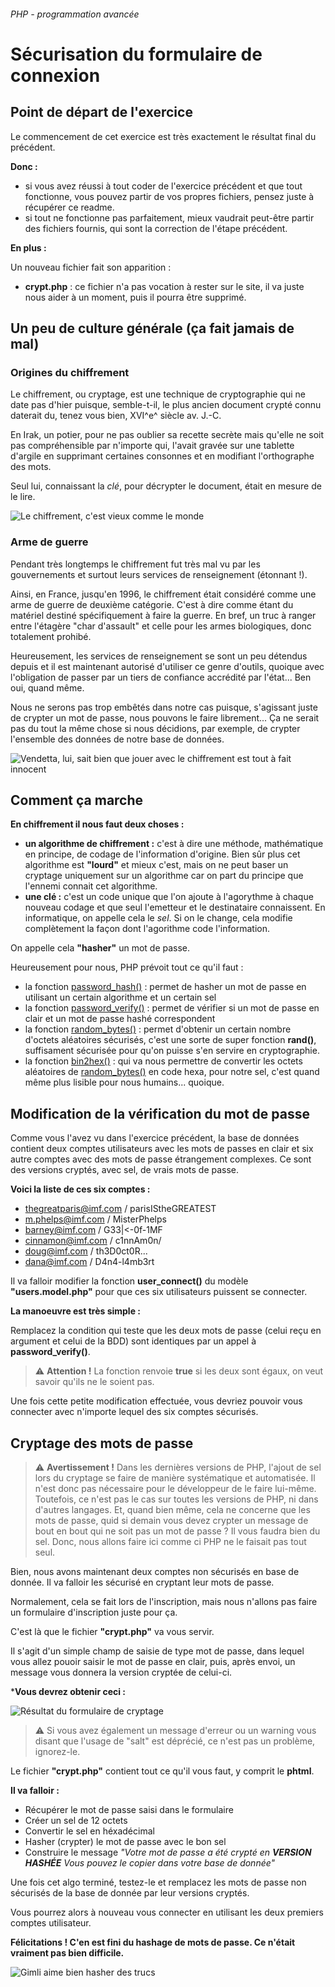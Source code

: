 ###### PHP - programmation avancée

# Sécurisation du formulaire de connexion

## Point de départ de l'exercice

Le commencement de cet exercice est très exactement le résultat final du précédent.

**Donc :**

- si vous avez réussi à tout coder de l'exercice précédent et que tout fonctionne, vous pouvez partir de vos propres fichiers, pensez juste à récupérer ce readme.
- si tout ne fonctionne pas parfaitement, mieux vaudrait peut-être partir des fichiers fournis, qui sont la correction de l'étape précédent.

**En plus :**

Un nouveau fichier fait son apparition :

- **crypt.php** : ce fichier n'a pas vocation à rester sur le site, il va juste nous aider à un moment, puis il pourra être supprimé.

## Un peu de culture générale (ça fait jamais de mal)

### Origines du chiffrement

Le chiffrement, ou cryptage, est une technique de cryptographie qui ne date pas d'hier puisque, semble-t-il, le plus ancien document crypté connu daterait du, tenez vous bien, XVI^e^ siècle av. J.-C. 

En Irak, un potier, pour ne pas oublier sa recette secrète mais qu'elle ne soit pas compréhensible par n'importe qui, l'avait gravée sur une tablette d'argile en supprimant certaines consonnes et en modifiant l'orthographe des mots.

Seul lui, connaissant la *clé*, pour décrypter le document, était en mesure de le lire.

![Le chiffrement, c'est vieux comme le monde](./images/cryptage-antique.png)

### Arme de guerre

Pendant très longtemps le chiffrement fut très mal vu par les gouvernements et surtout leurs services de renseignement (étonnant !).

Ainsi, en France, jusqu'en 1996, le chiffrement était considéré comme une arme de guerre de deuxième catégorie. C'est à dire comme étant du matériel destiné spécifiquement à faire la guerre. En bref, un truc à ranger entre l'étagère "char d'assault" et celle pour les armes biologiques, donc totalement prohibé.

Heureusement, les services de renseignement se sont un peu détendus depuis et il est maintenant autorisé d'utiliser ce genre d'outils, quoique avec l'obligation de passer par un tiers de confiance accrédité par l'état... Ben oui, quand même.

Nous ne serons pas trop embêtés dans notre cas puisque, s'agissant juste de crypter un mot de passe, nous pouvons le faire librement... Ça ne serait pas du tout la même chose si nous décidions, par exemple, de crypter l'ensemble des données de notre base de données.

![Vendetta, lui, sait bien que jouer avec le chiffrement est tout à fait innocent](./images/vendetta-cryptage.jpg)

## Comment ça marche

**En chiffrement il nous faut deux choses :**

- **un algorithme de chiffrement :** c'est à dire une méthode, mathématique en principe, de codage de l'information d'origine. Bien sûr plus cet algorithme est **"lourd"** et mieux c'est, mais on ne peut baser un cryptage uniquement sur un algorithme car on part du principe que l'ennemi connait cet algorithme.
- **une clé :** c'est un code unique que l'on ajoute à l'agorythme à chaque nouveau codage et que seul l'emetteur et le destinataire connaissent. En informatique, on appelle cela le *sel*. Si on le change, cela modifie complètement la façon dont l'agorithme code l'information.

On appelle cela **"hasher"** un mot de passe.

Heureusement pour nous, PHP prévoit tout ce qu'il faut :

- la fonction [password_hash()](https://www.php.net/manual/fr/function.password-hash) : permet de hasher un mot de passe en utilisant un certain algorithme et un certain sel
- la fonction [password_verify()](https://www.php.net/manual/fr/function.password-verify) : permet de vérifier si un mot de passe en clair et un mot de passe hashé correspondent
- la fonction [random_bytes()](https://www.php.net/manual/fr/function.random-bytes) : permet d'obtenir un certain nombre d'octets aléatoires sécurisés, c'est une sorte de super fonction **rand()**, suffisament sécurisée pour qu'on puisse s'en servire en cryptographie.
- la fonction [bin2hex()](https://www.php.net/manual/fr/function.bin2hex) : qui va nous permettre de convertir les octets aléatoires de [random_bytes()](https://www.php.net/manual/fr/function.random-bytes) en code hexa, pour notre sel, c'est quand même plus lisible pour nous humains... quoique.

## Modification de la vérification du mot de passe

Comme vous l'avez vu dans l'exercice précédent, la base de données contient deux comptes utilisateurs avec les mots de passes en clair et six autre comptes avec des mots de passe étrangement complexes. Ce sont des versions cryptés, avec sel, de vrais mots de passe.

**Voici la liste de ces six comptes :**

- thegreatparis@imf.com / parisIStheGREATEST
- m.phelps@imf.com / MisterPhelps
- barney@imf.com / G33|<-0f-1MF
- cinnamon@imf.com / c1nnAm0n/
- doug@imf.com / th3D0ct0R...
- dana@imf.com / D4n4-l4mb3rt

Il va falloir modifier la fonction **user_connect()** du modèle **"users.model.php"** pour que ces six utilisateurs puissent se connecter.

**La manoeuvre est très simple :**

Remplacez la condition qui teste que les deux mots de passe (celui reçu en argument et celui de la BDD) sont identiques par un appel à **password_verify()**. 

> ⚠️ **Attention !** La fonction renvoie **true** si les deux sont égaux, on veut savoir qu'ils ne le soient pas.

Une fois cette petite modification effectuée, vous devriez pouvoir vous connecter avec n'importe lequel des six comptes sécurisés.

## Cryptage des mots de passe

> ⚠️ **Avertissement !** Dans les dernières versions de PHP, l'ajout de sel lors du cryptage se faire de manière systématique et automatisée. Il n'est donc pas nécessaire pour le développeur de le faire lui-même. 
Toutefois, ce n'est pas le cas sur toutes les versions de PHP, ni dans d'autres langages. Et, quand bien même, cela ne concerne que les mots de passe, quid si demain vous devez crypter un message de bout en bout qui ne soit pas un mot de passe ? Il vous faudra bien du sel. Donc, nous allons faire ici comme ci PHP ne le faisait pas tout seul. 

Bien, nous avons maintenant deux comptes non sécurisés en base de donnée. Il va falloir les sécurisé en cryptant leur mots de passe.

Normalement, cela se fait lors de l'inscription, mais nous n'allons pas faire un formulaire d'inscription juste pour ça.

C'est là que le fichier **"crypt.php"** va vous servir. 

Il s'agit d'un simple champ de saisie de type mot de passe, dans lequel vous allez pouoir saisir le mot de passe en clair, puis, après envoi, un message vous donnera la version cryptée de celui-ci.

***Vous devrez obtenir ceci :**

![Résultat du formulaire de cryptage](./images/fomulaire-cryptage-resultat.png)

> ⚠️ Si vous avez également un message d'erreur ou un warning vous disant que l'usage de "salt" est déprécié, ce n'est pas un problème, ignorez-le.

Le fichier **"crypt.php"** contient tout ce qu'il vous faut, y comprit le **phtml**.

**Il va falloir :**

- Récupérer le mot de passe saisi dans le formulaire
- Créer un sel de 12 octets 
- Convertir le sel en héxadécimal
- Hasher (crypter) le mot de passe avec le bon sel
- Construire le message *"Votre mot de passe a été crypté en **VERSION HASHÉE** Vous pouvez le copier dans votre base de donnée"*

Une fois cet algo terminé, testez-le et remplacez les mots de passe non sécurisés de la base de donnée par leur versions cryptés.

Vous pourrez alors à nouveau vous connecter en utilisant les deux premiers comptes utilisateur.

**Félicitations ! C'en est fini du hashage de mots de passe. Ce n'était vraiment pas bien difficile.**

![Gimli aime bien hasher des trucs](./images/gimli-hashe.jpg)




